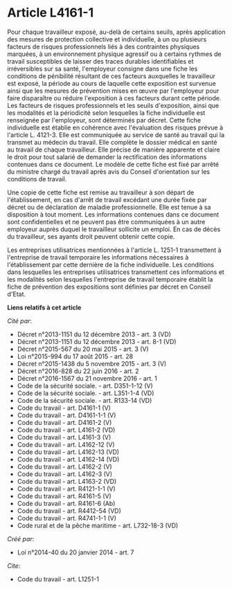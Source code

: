 # Article L4161-1

Pour chaque travailleur exposé, au-delà de certains seuils, après application des mesures de protection collective et
individuelle, à un ou plusieurs facteurs de risques professionnels liés à des contraintes physiques marquées, à un
environnement physique agressif ou à certains rythmes de travail susceptibles de laisser des traces durables identifiables et
irréversibles sur sa santé, l'employeur consigne dans une fiche les conditions de pénibilité résultant de ces facteurs
auxquelles le travailleur est exposé, la période au cours de laquelle cette exposition est survenue ainsi que les mesures de
prévention mises en œuvre par l'employeur pour faire disparaître ou réduire l'exposition à ces facteurs durant cette période.
Les facteurs de risques professionnels et les seuils d'exposition, ainsi que les modalités et la périodicité selon lesquelles
la fiche individuelle est renseignée par l'employeur, sont déterminés par décret. Cette fiche individuelle est établie en
cohérence avec l'évaluation des risques prévue à l'article L. 4121-3. Elle est communiquée au service de santé au travail qui
la transmet au médecin du travail. Elle complète le dossier médical en santé au travail de chaque travailleur. Elle précise
de manière apparente et claire le droit pour tout salarié de demander la rectification des informations contenues dans ce
document. Le modèle de cette fiche est fixé par arrêté du ministre chargé du travail après avis du Conseil d'orientation sur
les conditions de travail. 

Une copie de cette fiche est remise au travailleur à son départ de l'établissement, en cas d'arrêt de travail excédant une
durée fixée par décret ou de déclaration de maladie professionnelle. Elle est tenue à sa disposition à tout moment. Les
informations contenues dans ce document sont confidentielles et ne peuvent pas être communiquées à un autre employeur auprès
duquel le travailleur sollicite un emploi. En cas de décès du travailleur, ses ayants droit peuvent obtenir cette copie. 

Les entreprises utilisatrices mentionnées à l'article L. 1251-1 transmettent à l'entreprise de travail temporaire les
informations nécessaires à l'établissement par cette dernière de la fiche individuelle. Les conditions dans lesquelles les
entreprises utilisatrices transmettent ces informations et les modalités selon lesquelles l'entreprise de travail temporaire
établit la fiche de prévention des expositions sont définies par décret en Conseil d'Etat.

**Liens relatifs à cet article**

_Cité par_:

  - Décret n°2013-1151 du 12 décembre 2013 - art. 3 (VD)
  - Décret n°2013-1151 du 12 décembre 2013 - art. 8-1 (VD)
  - Décret n°2015-567 du 20 mai 2015 - art. 3 (V)
  - Loi n°2015-994 du 17 août 2015 - art. 28
  - Décret n°2015-1438 du 5 novembre 2015 - art. 3 (V)
  - Décret n°2016-828 du 22 juin 2016 - art. 2
  - Décret n°2016-1567 du 21 novembre 2016 - art. 1
  - Code de la sécurité sociale. - art. D351-1-12 (V)
  - Code de la sécurité sociale. - art. L351-1-4 (VD)
  - Code de la sécurité sociale. - art. R133-14 (VD)
  - Code du travail - art. D4161-1 (V)
  - Code du travail - art. D4161-1-1 (V)
  - Code du travail - art. D4161-2 (V)
  - Code du travail - art. L4161-2 (VD)
  - Code du travail - art. L4161-3 (V)
  - Code du travail - art. L4162-12 (V)
  - Code du travail - art. L4162-13 (VD)
  - Code du travail - art. L4162-14 (VD)
  - Code du travail - art. L4162-2 (V)
  - Code du travail - art. L4162-3 (V)
  - Code du travail - art. L4163-2 (VD)
  - Code du travail - art. R4121-1-1 (V)
  - Code du travail - art. R4161-5 (V)
  - Code du travail - art. R4161-6 (Ab)
  - Code du travail - art. R4412-54 (VD)
  - Code du travail - art. R4741-1-1 (V)
  - Code rural et de la pêche maritime - art. L732-18-3 (VD)

_Créé par_:

  - Loi n°2014-40 du 20 janvier 2014 - art. 7

_Cite_:

  - Code du travail - art. L1251-1
